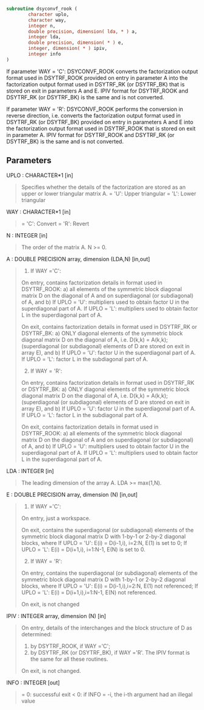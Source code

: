```fortran
subroutine dsyconvf_rook (
        character uplo,
        character way,
        integer n,
        double precision, dimension( lda, * ) a,
        integer lda,
        double precision, dimension( * ) e,
        integer, dimension( * ) ipiv,
        integer info
)
```

If parameter WAY = 'C':
DSYCONVF_ROOK converts the factorization output format used in
DSYTRF_ROOK provided on entry in parameter A into the factorization
output format used in DSYTRF_RK (or DSYTRF_BK) that is stored
on exit in parameters A and E. IPIV format for DSYTRF_ROOK and
DSYTRF_RK (or DSYTRF_BK) is the same and is not converted.

If parameter WAY = 'R':
DSYCONVF_ROOK performs the conversion in reverse direction, i.e.
converts the factorization output format used in DSYTRF_RK
(or DSYTRF_BK) provided on entry in parameters A and E into
the factorization output format used in DSYTRF_ROOK that is stored
on exit in parameter A. IPIV format for DSYTRF_ROOK and
DSYTRF_RK (or DSYTRF_BK) is the same and is not converted.

## Parameters
UPLO : CHARACTER\*1 [in]
> Specifies whether the details of the factorization are
> stored as an upper or lower triangular matrix A.
> = 'U':  Upper triangular
> = 'L':  Lower triangular

WAY : CHARACTER\*1 [in]
> = 'C': Convert
> = 'R': Revert

N : INTEGER [in]
> The order of the matrix A.  N >= 0.

A : DOUBLE PRECISION array, dimension (LDA,N) [in,out]
> 
> 1) If WAY ='C':
> 
> On entry, contains factorization details in format used in
> DSYTRF_ROOK:
> a) all elements of the symmetric block diagonal
> matrix D on the diagonal of A and on superdiagonal
> (or subdiagonal) of A, and
> b) If UPLO = 'U': multipliers used to obtain factor U
> in the superdiagonal part of A.
> If UPLO = 'L': multipliers used to obtain factor L
> in the superdiagonal part of A.
> 
> On exit, contains factorization details in format used in
> DSYTRF_RK or DSYTRF_BK:
> a) ONLY diagonal elements of the symmetric block diagonal
> matrix D on the diagonal of A, i.e. D(k,k) = A(k,k);
> (superdiagonal (or subdiagonal) elements of D
> are stored on exit in array E), and
> b) If UPLO = 'U': factor U in the superdiagonal part of A.
> If UPLO = 'L': factor L in the subdiagonal part of A.
> 
> 2) If WAY = 'R':
> 
> On entry, contains factorization details in format used in
> DSYTRF_RK or DSYTRF_BK:
> a) ONLY diagonal elements of the symmetric block diagonal
> matrix D on the diagonal of A, i.e. D(k,k) = A(k,k);
> (superdiagonal (or subdiagonal) elements of D
> are stored on exit in array E), and
> b) If UPLO = 'U': factor U in the superdiagonal part of A.
> If UPLO = 'L': factor L in the subdiagonal part of A.
> 
> On exit, contains factorization details in format used in
> DSYTRF_ROOK:
> a) all elements of the symmetric block diagonal
> matrix D on the diagonal of A and on superdiagonal
> (or subdiagonal) of A, and
> b) If UPLO = 'U': multipliers used to obtain factor U
> in the superdiagonal part of A.
> If UPLO = 'L': multipliers used to obtain factor L
> in the superdiagonal part of A.

LDA : INTEGER [in]
> The leading dimension of the array A.  LDA >= max(1,N).

E : DOUBLE PRECISION array, dimension (N) [in,out]
> 
> 1) If WAY ='C':
> 
> On entry, just a workspace.
> 
> On exit, contains the superdiagonal (or subdiagonal)
> elements of the symmetric block diagonal matrix D
> with 1-by-1 or 2-by-2 diagonal blocks, where
> If UPLO = 'U': E(i) = D(i-1,i), i=2:N, E(1) is set to 0;
> If UPLO = 'L': E(i) = D(i+1,i), i=1:N-1, E(N) is set to 0.
> 
> 2) If WAY = 'R':
> 
> On entry, contains the superdiagonal (or subdiagonal)
> elements of the symmetric block diagonal matrix D
> with 1-by-1 or 2-by-2 diagonal blocks, where
> If UPLO = 'U': E(i) = D(i-1,i),i=2:N, E(1) not referenced;
> If UPLO = 'L': E(i) = D(i+1,i),i=1:N-1, E(N) not referenced.
> 
> On exit, is not changed

IPIV : INTEGER array, dimension (N) [in]
> On entry, details of the interchanges and the block
> structure of D as determined:
> 1) by DSYTRF_ROOK, if WAY ='C';
> 2) by DSYTRF_RK (or DSYTRF_BK), if WAY ='R'.
> The IPIV format is the same for all these routines.
> 
> On exit, is not changed.

INFO : INTEGER [out]
> = 0:  successful exit
> < 0:  if INFO = -i, the i-th argument had an illegal value
